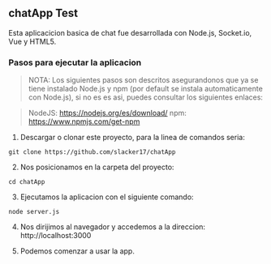 ## chatApp Test

Esta aplicacicion basica de chat fue desarrollada con Node.js, Socket.io, Vue y HTML5.

### Pasos para ejecutar la aplicacion

>NOTA: Los siguientes pasos son descritos asegurandonos que ya se tiene instalado Node.js y npm (por default se instala automaticamente con Node.js), si no es es asi, puedes consultar los siguientes enlaces:

>NodeJS: https://nodejs.org/es/download/
>npm: https://www.npmjs.com/get-npm

1. Descargar o clonar este proyecto, para la linea de comandos seria:
```
git clone https://github.com/slacker17/chatApp
```
2. Nos posicionamos en la carpeta del proyecto:
```
cd chatApp
```
3. Ejecutamos la aplicacion con el siguiente comando:
```
node server.js
```
4. Nos dirijimos al navegador y  accedemos a la direccion: http://localhost:3000

5. Podemos comenzar a usar la app.
